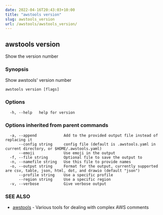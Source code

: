 ```yaml
---
date: 2022-04-16T20:43:03+10:00
title: "awstools version"
slug: awstools_version
url: /awstools/awstools_version/
---
```

## awstools version

Show the version number

### Synopsis

Show awstools' version number

```
awstools version [flags]
```

### Options

```
  -h, --help   help for version
```

### Options inherited from parent commands

```
  -a, --append            Add to the provided output file instead of replacing it
      --config string     config file (default is .awstools.yaml in current directory, or $HOME/.awstools.yaml)
      --emoji             Use emoji in the output
  -f, --file string       Optional file to save the output to
  -n, --namefile string   Use this file to provide names
  -o, --output string     Format for the output, currently supported are csv, table, json, html, dot, and drawio (default "json")
      --profile string    Use a specific profile
      --region string     Use a specific region
  -v, --verbose           Give verbose output
```

### SEE ALSO

* [awstools](#awstools)	 - Various tools for dealing with complex AWS comments

